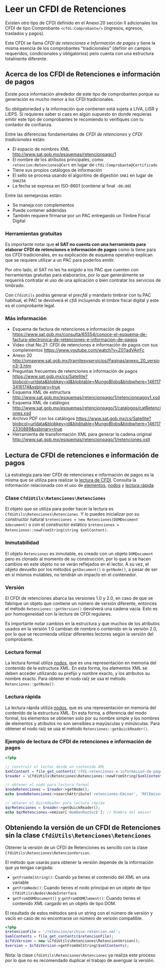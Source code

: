 # Leer un CFDI de Retenciones

Existen otro tipo de CFDI definido en el Anexo 20 sección II adicionales los CFDI de tipo
Comprobante `<cfdi:Comprobante/>` (ingresos, egresos, traslados y pagos).

Este CFDI se llama *CFDI de retenciones e información de pagos* y tiene la misma esencia de
los comprobantes "tradicionales" (definir en campos requeridos, condicionales y obligatorios)
pero cuenta con una estructura totalmente diferente.

## Acerca de los CFDI de Retenciones e información de pagos

Existe poca información alrededor de este tipo de comprobantes porque su generación es mucho
menor a los CFDI tradicionales.

Su obligatoriedad y la información que contienen está sujeta a LIVA, LISR y LIEPS.
Si requieres saber si caes en algún supuesto en donde requieras emitir este tipo de comprobantes
te recomiendo lo verifiques con tu contador de confianza.

Entre las diferencias fundamentales de *CFDI de retenciones* y *CFDI tradicionales* están:

- El espacio de nombres XML <http://www.sat.gob.mx/esquemas/retencionpago/1>
- El nombre de los atributos principales, como `retencion:Retenciones@Cert` en lugar de `cfdi:Comprobante@Certificado`
- Tiene sus propios catálogos de información
- El sello se procesa usando el algoritmo de digestión `SHA1` en lugar de `SHA256`
- La fecha se expresa en ISO-8601 (contiene al final `-06:00`)

Entre las semejanzas están:

- Se maneja con complementos
- Puede contener addendas
- También requiere firmarse por un PAC entregando un Timbre Fiscal Digital


### Herramientas gratuitas

Es importante notar que **el SAT no cuenta con una herramienta para elaborar CFDI de retenciones e información de pagos**
como la tiene para los CFDI tradicionales, en su explicación de esquema operativo explican que se requiere utilizar
a un PAC para poderlos emitir.

Por otro lado, el SAT no les ha exigido a los PAC que cuenten con herramientas gratuitas para elaborarlos,
por lo que generalmente se requerirá contratar el uso de una aplicación o bien contratar los servicios de timbrado.

Con `CfdiUtils` podrás generar el *precfdi* y mandarlo timbrar con tu PAC habitual, el PAC te devolverá el *cfdi*
incluyendo el timbre fiscal digital y este es el comprobante legal.


### Más información

- Esquema de factura de retenciones e información de pagos
  <https://www.sat.gob.mx/consulta/65554/conoce-el-esquema-de-factura-electronica-de-retenciones-e-informacion-de-pagos>
- Video chat No.21: CFDI de retenciones e información de pagos con sus complementos
  <https://www.youtube.com/watch?v=Z0TadVAjrFc>
- Anexo 20
  <http://omawww.sat.gob.mx/tramitesyservicios/Paginas/anexo_20_version3-3.htm>
- Preguntas frecuentes de retenciones e información de pagos
  <https://www.sat.gob.mx/cs/Satellite?blobcol=urldata&blobkey=id&blobtable=MungoBlobs&blobwhere=1461173416174&ssbinary=true>
- Esquema XML de estructura
  <http://www.sat.gob.mx/esquemas/retencionpago/1/retencionpagov1.xsd>
- Esquema XML de catálogos
  <http://www.sat.gob.mx/esquemas/retencionpago/1/catalogos/catRetenciones.xsd>
- Archivo PDF con los catálogos
  <https://www.sat.gob.mx/cs/Satellite?blobcol=urldata&blobkey=id&blobtable=MungoBlobs&blobwhere=1461172330889&ssbinary=true>
- Herramienta de transformación XML para generar la cadena original
  <http://www.sat.gob.mx/esquemas/retencionpago/1/retenciones.xslt>


## Lectura de CFDI de retenciones e información de pagos

La estrategia para leer CFDI de retenciones e información de pagos es la misma que se utiliza para realizar la
[lectura de CFDI](leer-cfdi.md). Consulta la información relacionada con el uso de
[elementos](../componentes/elements.md), [nodos](../componentes/nodes.md) y [lectura rápida](quickreader.md).

### Clase `CfdiUtils\Retenciones\Retenciones`

El objeto que se utiliza para poder hacer la lectura es `CfdiUtils\Retenciones\Retenciones`. Y lo puedes inicializar
por su constructor natural `$retenciones = new Retenciones(DOMDocument $document)` o con el constructor estático
`$retenciones = Retenciones::newFromString(string $xmlContent)`.

### Inmutabilidad

El objeto `Retenciones` es inmutable, es creado con un objeto `DOMDocument` pero es clonado al momento de su
construcción, por lo que si se hacen cambios en este objeto no se verán reflejados en el lector.
A su vez, el objeto devuelto por los métodos `getDocument()` o `getNode()`, a pesar de ser en sí mismos mutables,
no tendrán un impacto en el contenedor.

### Versión

El CFDI de retenciones abarca las versiones 1.0 y 2.0, en caso de que se fabrique un objeto que contiene un número de versión
diferente, entonces el método `Retenciones::getVersion()` devolverá una cadena vacía. Esto es por homogeneidad con la
lectura de CFDI regulares.

Es importante notar cambios en la estructura y que muchos de los atributos usados en la versión 1.0
cambian de nombre o contenido en la versión 2.0, por lo que se recomienda utilizar
diferentes lectores según la versión del comprobante.

### Lectura formal

La lectura formal utiliza [nodos](../componentes/nodes.md), que es una representación en memoria del contenido
de la estructura XML. En esta forma, los elementos XML se deben acceder utilizando su prefijo y nombre exacto,
y los atributos su nombre exacto. Para obtener el nodo raíz se usa el método `Retenciones::getNode()`.

### Lectura rápida

La lectura rápida utiliza [nodos](../componentes/nodes.md), que es una representación en memoria del contenido
de la estructura XML. En esta forma, a diferencia del modo formal, los elementos se obtienen solo por su nombre
simple y los nombres de elementos y atributos no son sensibles a mayúsculas y minúsculas.
Para obtener el nodo raíz se usa el método `Retenciones::getQuickReader()`.

### Ejemplo de lectura de CFDI de retenciones e información de pagos

```php
<?php

// construir el lector desde un contenido XML
$xmlContent = file_get_contents('cfdi-retenciones-e-informacion-de-pagos.xml');
$reader = \CfdiUtils\Retenciones\Retenciones::newFromString($xmlContent);

// obtener el nodo para lectura formal
$nodeRetenciones = $reader->getNode();
echo $nodeRetenciones->searchAttribute('retenciones:Emisor', 'RFCEmisor'); // EKU9003173C9

// obtener el QuickReader para lectura rápida
$qrRetenciones = $reader->getQuickReader();
echo $qrRetenciones->emisor['NomDenRazSocE']; // Nombre del emisor
```


## Obteniendo la versión de un CFDI de Retenciones sin la clase `CfdiUtils\Retenciones\Retenciones`

Obtener la versión de un CFDI de Retenciones es sencillo con la clase `CfdiUtils\Retenciones\RetencionVersion`.

El método que usarás para obtener la versión depende de la información que ya
tengas cargada:

- `getFromXmlString()`: Cuando ya tienes el contenido del XML en una variable
- `getFromNode()`: Cuando tienes el nodo principal en un objeto de tipo `CfdiUtils\Nodes\NodeInterface`
- `getFromDOMDocument()` y `getFromDOMElement()`: Cuando tienes el contenido XML cargado en un objeto de tipo DOM.

El resultado de estos métodos será un string con el número de versión y vacío en
caso de no encontrarse un número de versión compatible.

```php
<?php
$retencionFile = '/retencion/archivo-retencion.xml';
$xmlContents = file_get_contents($retencionFile);
$cfdiVersion = new \CfdiUtils\Retenciones\RetencionVersion();
$version = $cfdiVersion->getFromXmlString($xmlContents);
```

Nota: la clase `CfdiUtils\Retenciones\Retenciones` ya realiza este proceso por lo que no es recomendado
duplicar el trabajo de averiguar la versión.
